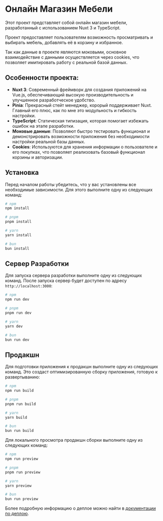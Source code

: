 # Онлайн Магазин Мебели

Этот проект представляет собой онлайн магазин мебели, разработанный с использованием Nuxt 3 и TypeScript.

Проект предоставляет пользователям возможность просматривать и выбирать мебель, добавлять её в корзину и избранное.

Так как данные в проекте являются моковыми, основное взаимодействие с данными осуществляется через cookies, что позволяет имитировать работу с реальной базой данных.

## Особенности проекта:

- **Nuxt 3**: Современный фреймворк для создания приложений на Vue.js, обеспечивающий высокую производительность и улучшенное разработческое удобство.
- **Pinia**: Прекрасный стейт менеджер, корорый поддерживает Nuxt. Главный его плюс, как по мне это модульность и гибкость настройки.
- **TypeScript**: Статическая типизация, которая помогает избежать ошибок на этапе разработки.
- **Моковые данные**: Позволяют быстро тестировать функционал и демонстрировать возможности приложения без необходимости настройки реальной базы данных.
- **Cookies**: Используются для хранения информации о пользователе и его покупках, что позволяет реализовать базовый функционал корзины и авторизации.

## Установка

Перед началом работы убедитесь, что у вас установлены все необходимые зависимости. Для этого выполните одну из следующих команд:

```bash
# npm
npm install

# pnpm
pnpm install

# yarn
yarn install

# bun
bun install
```

## Сервер Разработки

Для запуска сервера разработки выполните одну из следующих команд. После запуска сервер будет доступен по адресу `http://localhost:3000`:

```bash
# npm
npm run dev

# pnpm
pnpm run dev

# yarn
yarn dev

# bun
bun run dev
```

## Продакшн

Для подготовки приложения к продакшн выполните одну из следующих команд. Это создаст оптимизированную сборку приложения, готовую к развертыванию:

```bash
# npm
npm run build

# pnpm
pnpm run build

# yarn
yarn build

# bun
bun run build
```

Для локального просмотра продакшн сборки выполните одну из следующих команд:

```bash
# npm
npm run preview

# pnpm
pnpm run preview

# yarn
yarn preview

# bun
bun run preview
```

Более подробную информацию о деплое можно найти в [документации по деплою](https://nuxt.com/docs/getting-started/deployment).
